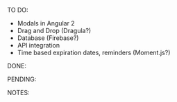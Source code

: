 TO DO:

* Modals in Angular 2
* Drag and Drop (Dragula?)
* Database (Firebase?)
* API integration 
* Time based expiration dates, reminders (Moment.js?)


DONE:


PENDING:


NOTES:
